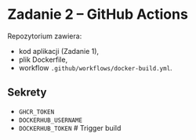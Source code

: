 # Zadanie 2 – GitHub Actions

Repozytorium zawiera:

- kod aplikacji (Zadanie 1),
- plik Dockerfile,
- workflow `.github/workflows/docker-build.yml`.

## Sekrety

- `GHCR_TOKEN`
- `DOCKERHUB_USERNAME`
- `DOCKERHUB_TOKEN`
#   T r i g g e r   b u i l d  
 